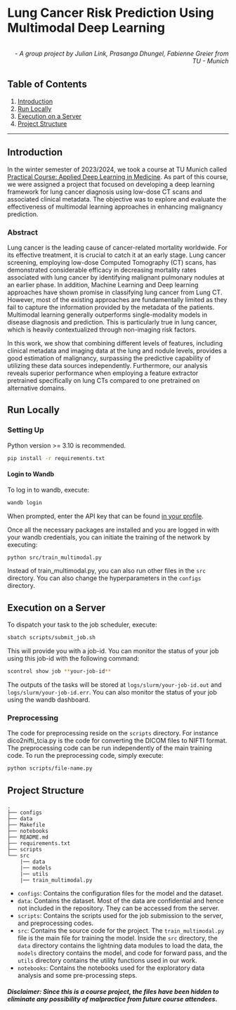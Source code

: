 # Lung Cancer Risk Prediction Using Multimodal Deep Learning
###### <h6 align="right"> - A group project by Julian Link, Prasanga Dhungel, Fabienne Greier from TU - Munich</h6>

## Table of Contents

1. [Introduction](#introduction)
2. [Run Locally](#run-locally)
3. [Execution on a Server](#execution-on-a-server)
4. [Project Structure](#project-structure)

---

## Introduction

In the winter semester of 2023/2024, we took a course at TU Munich called [Practical Course: Applied Deep Learning in Medicine](https://aim-lab.io/theses/practical/). As part of this course, we were assigned a project that focused on developing a deep learning framework for lung cancer diagnosis using low-dose CT scans and associated clinical metadata. The objective was to explore and evaluate the effectiveness of multimodal learning approaches in enhancing malignancy prediction.

### Abstract

Lung cancer is the leading cause of cancer-related mortality worldwide. For its effective treatment, it is crucial to catch it at an early stage. Lung cancer screening, employing  low-dose Computed Tomography (CT) scans, has demonstrated considerable efficacy in decreasing mortality rates associated with lung cancer by identifying malignant pulmonary nodules at an earlier phase. In addition, Machine Learning and Deep learning approaches have shown promise in classifying lung cancer from Lung CT. However, most of the existing approaches are fundamentally limited as they fail to capture the information  provided by the metadata of the patients. Multimodal learning generally outperforms single-modality models in disease diagnosis and prediction. This is particularly true in lung cancer, which is heavily contextualized through non-imaging risk factors.

In this work, we show that combining different levels of features, including clinical metadata and imaging data at the lung and nodule levels, provides a good estimation of malignancy, surpassing the predictive capability of utilizing these data sources independently. Furthermore, our analysis reveals superior performance when employing a feature extractor pretrained specifically on lung CTs compared to one pretrained on alternative domains.

## Run Locally

### Setting Up
Python version >= 3.10 is recommended.

```bash
pip install -r requirements.txt
```

#### Login to Wandb
To log in to wandb, execute:

```bash
wandb login
```

When prompted, enter the API key that can be found [in your profile](https://wandb.ai/authorize).


Once all the necessary packages are installed and you are logged in with your wandb credentials, you can initiate the training of the network by executing:

```bash
python src/train_multimodal.py
```

Instead of train_multimodal.py, you can also run other files in the `src` directory. You can also change the hyperparameters in the `configs` directory.

## Execution on a Server
To dispatch your task to the job scheduler, execute:

```bash
sbatch scripts/submit_job.sh
```

This will provide you with a job-id. You can monitor the status of your job using this job-id with the following command:

```bash
scontrol show job **your-job-id**
```

The outputs of the tasks will be stored at `logs/slurm/your-job-id.out` and `logs/slurm/your-job-id.err`. You can also monitor the status of your job using the wandb dashboard.

### Preprocessing
The code for preprocessing reside on the `scripts` directory. For instance dico2nifti_tcia.py is the code for converting the DICOM files to NIFTI format. The preprocessing code can be run independently of the main training code. To run the preprocessing code, simply execute:

```bash
python scripts/file-name.py
```

## Project Structure

```
.
├── configs
├── data
├── Makefile
├── notebooks
├── README.md
├── requirements.txt
├── scripts
└── src
    |── data
    |── models
    |── utils
    |── train_multimodal.py

```

- `configs`: Contains the configuration files for the model and the dataset.
- `data`: Contains the dataset. Most of the data are confidential and hence not included in the repository. They can be accessed from the server.
- `scripts`: Contains the scripts used for the job submission to the server, and preprocessing codes.
- `src`: Contains the source code for the project. The `train_multimodal.py` file is the main file for training the model. Inside the `src` directory, the `data` directory contains the lightning data modules to load the data, the `models` directory contains the model, and code for forward pass, and the `utils` directory contains the utility functions used in our work.
- `notebooks`: Contains the notebooks used for the exploratory data analysis and some pre-processing steps.

##### Disclaimer: Since this is a course project, the files have been hidden to eliminate any possibility of malpractice from future course attendees.
